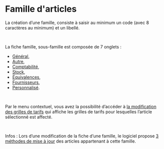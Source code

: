 # Famille d'articles


La création d’une famille, consiste à saisir au minimum un code (avec 
 8 caractères au minimum) et un libellé.


 


La fiche famille, sous-famille est composée de 7 onglets :


* [Général](FamilleArticlesOngletGeneral.md),
* [Autre](FamilleArticlesOngletAutre.md),
* [Comptabilité](FamilleArticlesOngletCompta.md),
* [Stock](FamilleArticlesOngletStock.md),
* [Équivalences](FamilleArticlesOngletEquivalences.md),
* [Fournisseurs](FamilleArticlesOngletFournisseurs.md),
* [Personnalisé](FamilleArticlesOngletPersonnalise.md).


 


Par le menu contextuel, vous avez la possibilité d’accéder à [la 
 modification des grilles de tarifs](../GrillesTarifsPromotions/1/OutilModificationGrillesTarifsMasse.md) qui affiche les grilles de tarifs 
 pour lesquelles l’article sélectionné est affecté.


 


Infos : Lors d’une modification 
 de la fiche d’une famille, le logiciel propose [3 
 méthodes de mise à jour](MethodeMiseJourArticlesFamille.md) des articles appartenant à cette famille.


